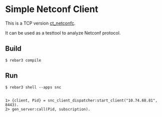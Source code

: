 Simple Netconf Client
=====

This is a TCP version [ct_netconfc](http://erlang.org/doc/man/ct_netconfc.html).

It can be used as a testtool to analyze Netconf protocol.



Build
-----

    $ rebar3 compile


Run
-----

    $ rebar3 shell --apps snc


    1> {client, Pid} = snc_client_dispatcher:start_client("10.74.68.81", 8443).
    2> gen_server:call(Pid, subscription).
    


